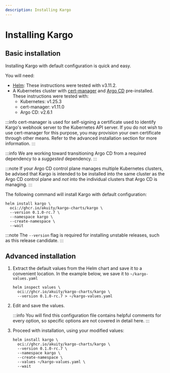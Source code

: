 ```yaml
---
description: Installing Kargo
---
```


# Installing Kargo

## Basic installation

Installing Kargo with default configuration is quick and easy.

You will need:

* [Helm](https://helm.sh/docs/): These instructions were tested with v3.11.2.
* A Kubernetes cluster with [cert-manager](https://cert-manager.io/) and
  [Argo CD](https://argo-cd.readthedocs.io) pre-installed. These instructions
  were tested with:
    * Kubernetes: v1.25.3
    * cert-manager: v1.11.0
    * Argo CD: v2.6.1

:::info
cert-manager is used for self-signing a certificate used to identify Kargo's
webhook server to the Kubernetes API server. If you do not wish to use
cert-manager for this purpose, you may provision your own certificate through
other means. Refer to the advanced installation section for more information.
:::

:::info
We are working toward transitioning Argo CD from a required dependency to a
_suggested_ dependency.
:::

:::note
If your Argo CD control plane manages multiple Kubernetes clusters, be advised
that Kargo is intended to be installed into the same cluster as the Argo CD
control plane and _not_ into the individual clusters that Argo CD is managing.
:::

The following command will install Kargo with default configuration:

```shell
helm install kargo \
  oci://ghcr.io/akuity/kargo-charts/kargo \
  --version 0.1.0-rc.7 \
  --namespace kargo \
  --create-namespace \
  --wait
```

:::note
The `--version` flag is required for installing unstable releases, such as this
release candidate.
:::

## Advanced installation

1. Extract the default values from the Helm chart and save it to a convenient
   location. In the example below, we save it to `~/kargo-values.yaml`

   ```shell
   helm inspect values \
     oci://ghcr.io/akuity/kargo-charts/kargo \
     --version 0.1.0-rc.7 > ~/kargo-values.yaml
   ```

1. Edit and save the values.

   :::info
   You will find this configuration file contains helpful comments for every
   option, so specific options are not covered in detail here.
   :::

1. Proceed with installation, using your modified values:

   ```shell
   helm install kargo \
     oci://ghcr.io/akuity/kargo-charts/kargo \
     --version 0.1.0-rc.7 \
     --namespace kargo \
     --create-namespace \
     --values ~/kargo-values.yaml \
     --wait
   ```

